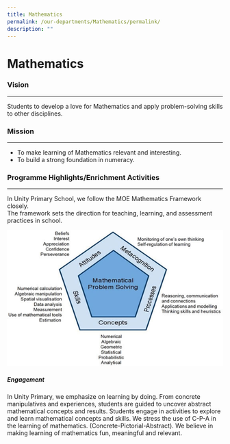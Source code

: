 ```yaml
---
title: Mathematics
permalink: /our-departments/Mathematics/permalink/
description: ""
---
```

Mathematics
===========

### Vision
------

Students to develop a love for Mathematics and apply problem-solving skills to other disciplines.

### Mission
-------

*   To make learning of Mathematics relevant and interesting.
*   To build a strong foundation in numeracy.

### Programme Highlights/Enrichment Activities
------------------------------------------

In Unity Primary School, we follow the MOE Mathematics Framework closely.  
The framework sets the direction for teaching, learning, and assessment practices in school.

![](/images/Mathematics.jpeg)

##### Engagement

In Unity Primary, we emphasize on learning by doing. From concrete manipulatives and experiences, students are guided to uncover abstract mathematical concepts and results. Students engage in activities to explore and learn mathematical concepts and skills. We stress the use of C-P-A in the learning of mathematics. (Concrete-Pictorial-Abstract). We believe in making learning of mathematics fun, meaningful and relevant.